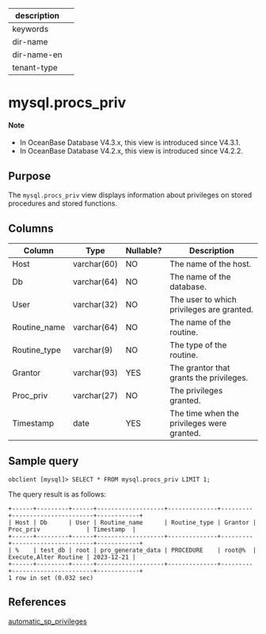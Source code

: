 | description ||
|---|---|
| keywords ||
| dir-name ||
| dir-name-en ||
| tenant-type ||

# mysql.procs_priv

<main id="notice" type='explain'>
 <h4>Note</h4>
 <ul><li>In OceanBase Database V4.3.x, this view is introduced since V4.3.1. </li><li>In OceanBase Database V4.2.x, this view is introduced since V4.2.2. </li></ul>
</main>

## Purpose

The `mysql.procs_priv` view displays information about privileges on stored procedures and stored functions. 

## Columns

| **Column** | **Type** | **Nullable?** | **Description** |
|------------|-------------|---------------------|----------------------------------------|
| Host | varchar(60) | NO | The name of the host. |
| Db | varchar(64) | NO | The name of the database. |
| User | varchar(32) | NO | The user to which privileges are granted. |
| Routine_name | varchar(64) | NO | The name of the routine. |
| Routine_type | varchar(9) | NO | The type of the routine. |
| Grantor | varchar(93) | YES | The grantor that grants the privileges. |
| Proc_priv | varchar(27) | NO | The privileges granted. |
| Timestamp | date | YES | The time when the privileges were granted. |

## Sample query

```shell
obclient [mysql]> SELECT * FROM mysql.procs_priv LIMIT 1;
```

The query result is as follows:

```shell
+------+---------+------+-------------------+--------------+---------+-----------------------+------------+
| Host | Db      | User | Routine_name      | Routine_type | Grantor | Proc_priv             | Timestamp  |
+------+---------+------+-------------------+--------------+---------+-----------------------+------------+
| %    | test_db | root | pro_generate_data | PROCEDURE    | root@%  | Execute,Alter Routine | 2023-12-21 |
+------+---------+------+-------------------+--------------+---------+-----------------------+------------+
1 row in set (0.032 sec)
```

## References

[automatic_sp_privileges](../../../../700.reference/800.configuration-items-and-system-variables/200.system-variable/300.global-system-variable/410.automatic_sp_privileges-global.md)
